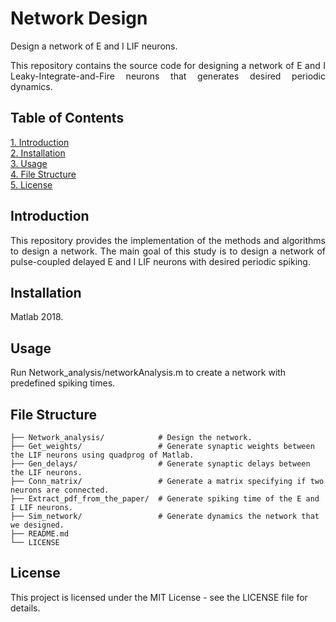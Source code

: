 # Network Design

<p align="justify">Design a network of E and I LIF neurons.</p>

<p align="justify">This repository contains the source code for designing a network of E and I Leaky-Integrate-and-Fire neurons that generates desired periodic dynamics.</p>

## Table of Contents  
[1. Introduction](#Introduction)  
[2. Installation](#Installation)  
[3. Usage](#Usage)  
[4. File Structure](#FileStructure)  
[5. License](#License)  
          
## Introduction<a name="Introduction"/>
<p align="justify">This repository provides the implementation of the methods and algorithms to design a network. 
The main goal of this study is to design a network of pulse-coupled delayed E and I LIF neurons with desired periodic spiking.</p>

## Installation<a name="Installation"/>
Matlab 2018.

## Usage<a name="Usage"/>
Run Network_analysis/networkAnalysis.m to create a network with predefined spiking times.

## File Structure<a name="FileStructure"/>
```plaintext
├── Network_analysis/            # Design the network.
├── Get_weights/                 # Generate synaptic weights between the LIF neurons using quadprog of Matlab.  
├── Gen_delays/                  # Generate synaptic delays between the LIF neurons.
├── Conn_matrix/                 # Generate a matrix specifying if two neurons are connected.
├── Extract_pdf_from_the_paper/  # Generate spiking time of the E and I LIF neurons.
├── Sim_network/                 # Generate dynamics the network that we designed.  
├── README.md  
└── LICENSE
```

## License<a name="License"/>
This project is licensed under the MIT License - see the LICENSE file for details.
